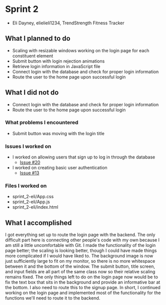 # Sprint 2

- Eli Dayney, elielieli1234, TrendStrength Fitness Tracker

## What I planned to do
- Scaling with resizable windows working on the login page for each constituent element
- Submit button with login rejection animations
- Retrieve login information in JavaScript file
- Connect login with the database and check for proper login information
- Route the user to the home page upon successful login

## What I did not do
- Connect login with the database and check for proper login information
- Route the user to the home page upon successful login

### What problems I encountered
- Submit button was moving with the login title

### Issues I worked on
- I worked on allowing users that sign up to log in through the database
    - [Issue #20](https://github.com/utk-cs340-fall23/TrendStrength-Fitness-Tracker/issues/20)
- I worked on creating basic user authentication
    - [Issue #13](https://github.com/utk-cs340-fall23/TrendStrength-Fitness-Tracker/issues/13)

### Files I worked on
- sprint_2-eli/App.css
- sprint_2-eli/App.js
- sprint_2-eli/index.html

## What I accomplished
I got everything set up to route the login page with the backend. The only difficult part here
is connecting other people's code with my own because I am still a little uncomfortable with Git.
I made the functionality of the login page better; the scaling is looking better, though I could
have made things more complicated if I would have liked to. The background image is now just sufficiently
large to fit on my monitor, so there is no more whitespace between it and the bottom of the window.
The submit button, title screen, and input fields are all part of the same class now so their
relative scaling remains fixed. The only things left to do on the login page now would be to fix
the text box that sits in the background and provide an informative bar at the bottom. I also need to
route this to the signup page. In short, I continued working on the login page and implemented most
of the functionality for the functions we'll need to route it to the backend.

